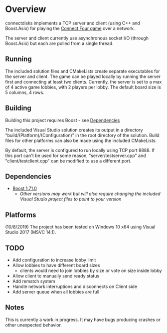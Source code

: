 # Overview

connectdisks implements a TCP server and client (using C++ and Boost.Asio) for playing the [Connect Four game](https://en.wikipedia.org/wiki/Connect_Four) over
a network.

The server and client currently use asynchronous socket I/O (through Boost.Asio) but each are polled from a single thread.
## Running

The included solution files and CMakeLists create separate executables for the server and client. The game can be played locally
by running the server first and connecting at least two clients.
Currently, the server is set to a max of 4 active game lobbies, with 2 players per lobby. The default board size is 5 columns, 4 rows.

## Building

Building this project requires Boost - see [Dependencies](#dependencies)

The included Visual Studio solution creates its output in a directory "build/(Platform)/(Configuration)" in the root directory 
of the solution. 
Build files for other platforms can also be made using the included CMakeLists.

By default, the server is configured to run locally using TCP port 8888. If this port can't be used for some reason, "server/testserver.cpp" 
and "client/testclient.cpp" can be modified to use a different port.

## Dependencies

- [Boost 1.71.0](https://www.boost.org/users/history/version_1_71_0.html)
    - *Other versions may work but will also require changing the included Visual Studio project files to point to your version*
    
## Platforms

(10/8/2019) The project has been tested on Windows 10 x64 using Visual Studio 2017 (MSVC 14.1).

## TODO
- Add configuration to increase lobby limit
- Allow lobbies to have different board sizes
    - clients would need to join lobbies by size or vote on size inside lobby
- Allow client to manually send ready status
- Add rematch system
- Handle network interruptions and disconnects on Client side
- Add server queue when all lobbies are full

## Notes

This is currently a work in progress. It may have bugs producing crashes or other unexpected behavior. 

